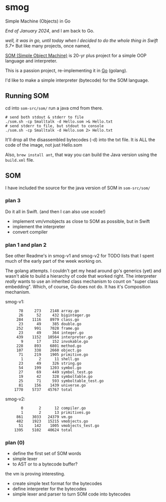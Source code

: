 # smog
Simple Machine (Objects) in Go

_End of January 2024_, and I am back to Go.

_well, it *was* in go, until today when I decided to do the whole thing in Swift 5.7+_ But like many projects, once named, 

[SOM (Simple Object Machine)](http://som-st.github.io) is 20-yr plus project for a simple OOP language and interpreter.

This is a passion project, re-implementing it in [Go](https://go.dev) (golang).

I'd like to make a simple interpreter (bytecode) for the SOM language.

## Running SOM 

cd into `som-src/som/`
run a java cmd from there.

```
# send both stdout & stderr to file
./som.sh -cp Smalltalk -d Hello.som >& Hello.txt
# send stderr to file, but stdout to console
./som.sh -cp Smalltalk -d Hello.som 2> Hello.txt
```

It'll drop all the disassembled bytecodes (-d) into the txt file.
It is ALL the code of the image, not just Hello.som


Also, `brew install ant`, that way you can build the Java version using the `build.xml` file.

## SOM

I have included the source for the java version of SOM in `som-src/som/`

### plan 3

Do it all in Swift. (and then I can also use xcode!)

- implement vm/vmobjects as close to SOM as possible, but in Swift
- implement the interpreter
- convert compiler

### plan 1 and plan 2

See other Readme's in smog-v1 and smog-v2 for TODO lists that I spent much of the early part of the week working on.

The golang attempts. I couldn't get my head around go's generics (yet) and wasn't able to build a hierarchy of code that worked right.
The interpreter *really* wants to use an inherited class mechanism to count on "super class embedding".
Which, of course, Go does not do. It has it's Composition mechanism.

smog-v1:
```
      78     273    2148 array.go
      26      52     432 biginteger.go
     284    1116    8979 class.go
      23      49     385 double.go
     252     991    7028 frame.go
      23      49     364 integer.go
     439    1152   10564 interpreter.go
       9      17     152 invokable.go
     228     893    6801 method.go
     107     338    2660 object.go
      71     219    1905 primitive.go
       1       2      11 shell.go
      23      49     326 string.go
      54     199    1203 symbol.go
      27      69     449 symbol_test.go
      19      42     328 symboltable.go
      25      71     593 symboltable_test.go
      81     156    1439 universe.go
    1770    5737   45767 total
```

smog-v2:

```
       0       2      12 compiler.go
       1       2      13 primitives.go
     861    3033   24379 vm.go
     482    1923   15215 vmobjects.go
      51     142    1005 vmobjects_test.go
    1395    5102   40624 total
```

### plan (0)

- define the first set of SOM words
- simple lexer
- to AST or to a bytecode buffer?

the vm is proving interesting. 

- create simple text format for the bytecodes
- define interpreter for the bytecodes
- simple lexer and parser to turn SOM code into bytecodes